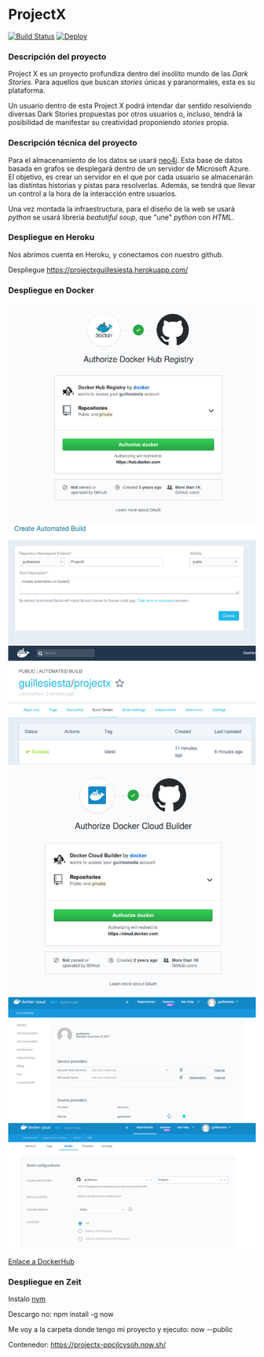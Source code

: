 # ProjectX

[![Build Status](https://travis-ci.org/guillesiesta/ProjectX.svg?branch=master)](https://travis-ci.org/guillesiesta/ProjectX)
[![Deploy](https://www.herokucdn.com/deploy/button.svg)](https://heroku.com/deploy?template=https://github.com/guillesiesta/ProjectX)

### Descripción del proyecto

Project X es un proyecto profundiza dentro del insólito mundo de las *Dark Stories*. Para aquellos que buscan *stories* únicas y paranormales, esta es su plataforma.

Un usuario dentro de esta Project X podrá intendar dar sentido resolviendo diversas Dark Stories propuestas por otros usuarios o, incluso, tendrá la posibilidad de manifestar su creatividad proponiendo *stories* propia.

### Descripción técnica del proyecto

Para el almacenamiento de los datos se usará [neo4j](https://neo4j.com/). Esta base de datos basada en grafos se desplegará dentro de un servidor de Microsoft Azure. El objetivo, es crear un servidor en el que por cada usuario se almacenarán las distintas historias y pistas para resolverlas. Además, se tendrá que llevar un control a la hora de la interacción entre usuarios.

Una vez montada la infraestructura, para el diseño de la web se usará *python* se usará libreria *beatutiful soup*, que "une" *python* con *HTML*.

### Despliegue en Heroku

Nos abrimos cuenta en Heroku, y conectamos con nuestro github.

Despliegue https://projectxguillesiesta.herokuapp.com/

### Despliegue en Docker

![docker](imgs/iv.png)
![docker](imgs/iv2.png)
![docker](imgs/dockerhub_success.png)
![docker](imgs/clouddocker_linked.png)
![docker](imgs/cloud_linked_2.png)
![docker](imgs/linked_cloud_3.png)

[Enlace a DockerHub](https://hub.docker.com/r/guillesiesta/projectx/)

### Despliegue en Zeit

Instalo [nvm](https://www.liquidweb.com/kb/how-to-install-nvm-node-version-manager-for-node-js-on-ubuntu-12-04-lts/)

Descargo no: npm install -g now

Me voy a la carpeta donde tengo mi proyecto y ejecuto: now --public

Contenedor: https://projectx-ppcjlcvsoh.now.sh/
